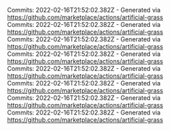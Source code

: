 Commits: 2022-02-16T21:52:02.382Z - Generated via https://github.com/marketplace/actions/artificial-grass
<br>
Commits: 2022-02-16T21:52:02.382Z - Generated via https://github.com/marketplace/actions/artificial-grass
<br>
Commits: 2022-02-16T21:52:02.382Z - Generated via https://github.com/marketplace/actions/artificial-grass
<br>
Commits: 2022-02-16T21:52:02.382Z - Generated via https://github.com/marketplace/actions/artificial-grass
<br>
Commits: 2022-02-16T21:52:02.382Z - Generated via https://github.com/marketplace/actions/artificial-grass
<br>
Commits: 2022-02-16T21:52:02.382Z - Generated via https://github.com/marketplace/actions/artificial-grass
<br>
Commits: 2022-02-16T21:52:02.382Z - Generated via https://github.com/marketplace/actions/artificial-grass
<br>
Commits: 2022-02-16T21:52:02.382Z - Generated via https://github.com/marketplace/actions/artificial-grass
<br>
